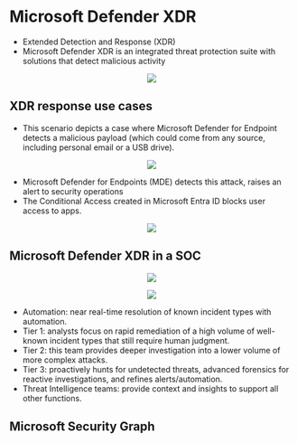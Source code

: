 # Microsoft Defender XDR

- Extended Detection and Response (XDR)
- Microsoft Defender XDR is an integrated threat protection suite with solutions that detect malicious activity

<p align="center">
  <img src="https://learn.microsoft.com/en-us/training/wwl-sci/introduction-microsoft-365-threat-protection/media/defend-attack-chains.png"/>
</p>

## XDR response use cases

- This scenario depicts a case where Microsoft Defender for Endpoint detects a malicious payload (which could come from any source, including personal email or a USB drive).

<p align="center">
  <img src="https://learn.microsoft.com/en-us/training/wwl-sci/introduction-microsoft-365-threat-protection/media/compromised-endpoint.png"/>
</p>

- Microsoft Defender for Endpoints (MDE) detects this attack, raises an alert to security operations
- The Conditional Access created in Microsoft Entra ID blocks user access to apps.
  
<p align="center">
  <img src="https://learn.microsoft.com/en-us/training/wwl-sci/introduction-microsoft-365-threat-protection/media/suspend-access-compromise.png"/>
</p>

## Microsoft Defender XDR in a SOC

<p align="center">
  <img src="https://learn.microsoft.com/en-us/training/wwl-sci/introduction-microsoft-365-threat-protection/media/security-operations.png"/>
</p>

<p align="center">
  <img src="https://learn.microsoft.com/en-us/training/wwl-sci/introduction-microsoft-365-threat-protection/media/security-operations-model.png"/>
</p>

- Automation: near real-time resolution of known incident types with automation.
- Tier 1: analysts focus on rapid remediation of a high volume of well-known incident types that still require human judgment.
- Tier 2: this team provides deeper investigation into a lower volume of more complex attacks.
- Tier 3: proactively hunts for undetected threats, advanced forensics for reactive investigations, and refines alerts/automation.
- Threat Intelligence teams: provide context and insights to support all other functions.

## Microsoft Security Graph
